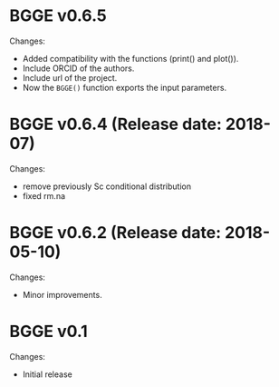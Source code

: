 BGGE v0.6.5
==============

Changes:

* Added compatibility with the functions (print() and plot()).
* Include ORCID of the authors.
* Include url of the project.
* Now the `BGGE()` function exports the input parameters.


BGGE v0.6.4 (Release date: 2018-07)
==============

Changes:

* remove previously Sc conditional distribution
* fixed rm.na

BGGE v0.6.2 (Release date: 2018-05-10)
==============

Changes:

* Minor improvements.


BGGE v0.1
==============

Changes:

* Initial release